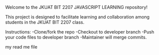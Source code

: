 Welcome to the JKUAT BIT 2207 JAVASCRIPT LEARNING repository! 

This project is designed to facilitate learning and collaboration among students in the JKUAT BIT 2207 class.

Instructions: 
-Clone/fork the repo
-Checkout to developer branch
-Push your code files to developer branch
-Maintainer will merge commits.

my read me file
